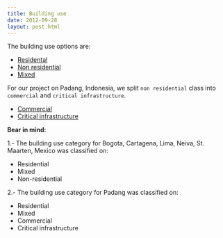 ```yaml
---
title: Building use
date: 2012-09-28
layout: post.html
---
```


The building use options are:
- [Residental](../residential/)
- [Non residential](../non-residential/)
- [Mixed](../mixed/)

For our project on Padang, Indonesia, we split `non residential` class into `commercial` and `critical infrastructure`.
- [Commercial](../commercial/)
- [Critical infrastructure](../critical-infrastructure/)

**Bear in mind:**

1.- The building use category for Bogota, Cartagena, Lima, Neiva, St. Maarten, Mexico was classified on:
  - Residential
  - Mixed 
  - Non-residential

2.- The building use category for Padang was classified on:
  - Residential
  - Mixed
  - Commercial 
  - Critical infrastructure
